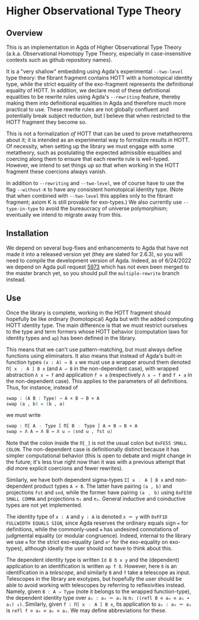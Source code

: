 # Higher Observational Type Theory

## Overview

This is an implementation in Agda of Higher Observational Type Theory (a.k.a. Observational Homotopy Type Theory, especially in case-insensitive contexts such as github repository names).

It is a "very shallow" embedding using Agda's experimental `--two-level` type theory: the fibrant fragment contains HOTT with a homotopical identity type, while the strict equality of the exo-fragment represents the definitional equality of HOTT.  In addition, we declare most of these definitional equalities to be rewrite rules using Agda's `--rewriting` feature, thereby making them into definitional equalities in Agda and therefore much more practical to use.  These rewrite rules are not globally confluent and potentially break subject reduction, but I believe that when restricted to the HOTT fragment they become so.

This is not a formalization *of* HOTT that can be used to prove metatheorems about it; it is intended as an experimental way to formalize results *in* HOTT.  Of necessity, when setting up the library we must engage with some metatheory, such as postulating the expected admissible equalities and coercing along them to ensure that each rewrite rule is well-typed.  However, we intend to set things up so that when working in the HOTT fragment these coercions always vanish.

In addition to `--rewriting` and `--two-level`, we of course have to use the flag `--without-K` to have any consistent homotopical identity type.  (Note that when combined with `--two-level` this applies only to the fibrant fragment; axiom K is still provable for exo-types.)  We also currently use `--type-in-type` to avoid the bureaucracy of universe polymorphism; eventually we intend to migrate away from this.

## Installation

We depend on several bug-fixes and enhancements to Agda that have not made it into a released version yet (they are slated for 2.6.3), so you will need to compile the development version of Agda.  Indeed, as of 6/24/2022 we depend on Agda pull request [5973](https://github.com/agda/agda/pull/5973) which has not even been merged to the master branch yet, so you should pull the `multiple-rewrite` branch instead.

## Use

Once the library is complete, working in the HOTT fragment should hopefully be like ordinary (homotopical) Agda but with the added computing HOTT identity type.  The main difference is that we must restrict ourselves to the type and term formers whose HOTT behavior (computation laws for identity types and `ap`) has been defined in the library.

This means that we can't use pattern-matching, but must always define functions using eliminators.  It also means that instead of Agda's built-in function types `(x : A) → B x` we must use a wrapper around them denoted `Π[ x ﹕ A ] B x` (and `A ⇒ B` in the non-dependent case), with wrapped abstraction `Λ x ⇛ f` and application `f ⊙ a` (respectively `Λ x ⇒ f` and `f ∙ a` in the non-dependent case).  This applies to the parameters of all definitions.  Thus, for instance, instead of

```agda
swap : (A B : Type) → A × B → B × A
swap (a , b) = (b , a)
```
we must write
```agda
swap : Π[ A ﹕ Type ] Π[ B ﹕ Type ] A × B ⇒ B × A
swap = Λ A ⇛ Λ B ⇛ Λ u ⇒ (snd u , fst u)
```
Note that the colon inside the `Π[_]` is not the usual colon but `0xFE55 SMALL COLON`.  The non-dependent case is definitionally distinct because it has simpler computational behavior (this is open to debate and might change in the future; it's less true right now than it was with a previous attempt that did more explicit coercions and fewer rewrites).

Similarly, we have both dependent sigma-types `Σ[ x ﹕ A ] B x` and non-dependent product types `A × B`.  The latter have pairing `(a , b)` and projections `fst` and `snd`, while the former have pairing `(a ﹐ b)` using `0xFE50 SMALL COMMA` and projections `π₁` and `π₂`.  General inductive and coinductive types are not yet implemented.

The identity type of `x : A` and `y : A` is denoted `x ＝ y` with `0xFF1D FULLWIDTH EQUALS SIGN`, since Agda reserves the ordinary equals sign `=` for definitions, while the commonly-used `≡` has undesired connotations of judgmental equality (or modular congruence).  Indeed, internal to the library we use `≡` for the strict exo-equality (and `≡ᵉ` for the exo-equality on exo-types), although ideally the user should not have to think about this.

The dependent identity type is written `Id B δ x y` and the (dependent) application to an identification is written `ap f δ`.  However, here `δ` is an identification in a *telescope*, and similarly `B` and `f` take a telescope as input.  Telescopes in the library are exotypes, but hopefully the user should be able to avoid working with telescopes by referring to reflexivities instead.  Namely, given `B : A ⇒ Type` (note it belongs to the wrapped function-type), the dependent identity type over `a₂ : a₀ ＝ a₁` is `π₁ ((refl B ⊙ a₀ ⊙ a₁ ∙ a₂) ↓)`.  Similarly, given `f : Π[ x ﹕ A ] B x`, its application to `a₂ : a₀ ＝ a₁` is `refl f ⊙ a₀ ⊙ a₁ ⊙ a₂`.  We may define abbreviations for these.
